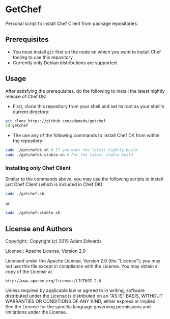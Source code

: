 # GetChef

Personal script to install Chef Client from package repositories.

## Prerequisites

* You must install `git` first on the node on which you want to install
Chef tooling to use this repository.
* Currently only Debian distributions are supported.

## Usage

After satisfying the prerequisites, do the following to install the
latest nightly release of Chef DK:

* First, clone this repository from
your shell and set its root as your shell's current directory:

```sh
git clone https://github.com/adamedx/getchef
cd getchef
```

* The use any of the following commands to install Chef DK from within the repository:

```sh
sudo ./getchefdk.sh # If you want the latest nightly build
sudo ./getchefdk-stable.sh # For the latest stable build

```

### Installing only Chef Client
Similar to the commands above, you may use the following scripts to
install just Chef Client (which is included in Chef DK):

```sh
sudo ./getchef.sh
```

or

```sh
sudo ./getchef-stable.sh

```

License and Authors
-------------------
Copyright:: Copyright (c) 2015 Adam Edwards

License:: Apache License, Version 2.0

Licensed under the Apache License, Version 2.0 (the "License");
you may not use this file except in compliance with the License.
You may obtain a copy of the License at

    http://www.apache.org/licenses/LICENSE-2.0

Unless required by applicable law or agreed to in writing, software
distributed under the License is distributed on an "AS IS" BASIS,
WITHOUT WARRANTIES OR CONDITIONS OF ANY KIND, either express or implied.
See the License for the specific language governing permissions and
limitations under the License.


